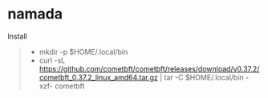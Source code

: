 # namada
Install
> * mkdir -p $HOME/.local/bin
> * curl -sL https://github.com/cometbft/cometbft/releases/download/v0.37.2/cometbft_0.37.2_linux_amd64.tar.gz | tar -C $HOME/.local/bin -xzf- cometbft
